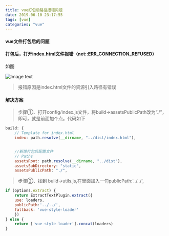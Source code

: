 ```yaml
---
title: vue打包后路径报错问题
date: 2019-06-10 23:17:55
tags: [vue]
categories: "vue"
---
```

#### vue文件打包后的问题
#### 打包后，打开index.html文件报错（net::ERR_CONNECTION_REFUSED）
如图

![Image text](https://github.com/GitHubwyq/photos/blob/master/imgs/1001313-20181121180313427-1187140394.png?raw=true)

> 报错原因是index.html文件的资源引入路径有错误  

#### 解决方案  
> 步骤①、打开config/index.js文件，将build->assetsPublicPath改为“./”，即可，就是前面加个点。代码如下
```js
build: {
    // Template for index.html
    index: path.resolve(__dirname, "../dist/index.html"),


    //新增打包后配置文件
    // Paths
    assetsRoot: path.resolve(__dirname, "../dist"),
    assetsSubDirectory: "static",
    assetsPublicPath: "./",

```

> 步骤②、找到 build->utils.js,在里面加入一句publicPath:'../../',
```js
if (options.extract) {
    return ExtractTextPlugin.extract({
    use: loaders,
    publicPath:'../../',
    fallback: 'vue-style-loader'
    })
} else {
    return ['vue-style-loader'].concat(loaders)
}
```

